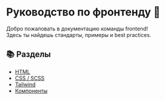 # Руководство по фронтенду 🧠

Добро пожаловать в документацию команды frontend!  
Здесь ты найдешь стандарты, примеры и best practices.

## 📚 Разделы

- [HTML](./html.md)
- [CSS / SCSS](./css.md)
- [Tailwind](./tailwind.md)
- [Компоненты](./components.md)